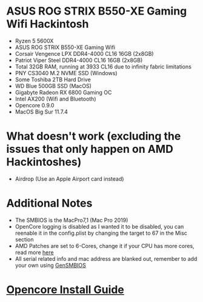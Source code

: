# ASUS ROG STRIX B550-XE Gaming Wifi Hackintosh

- Ryzen 5 5600X
- ASUS ROG STRIX B550-XE Gaming Wifi
- Corsair Vengence LPX DDR4-4000 CL16 16GB (2x8GB)
- Patriot Viper Steel DDR4-4000 CL16 16GB (2x8GB)
- Total 32GB RAM, running at 3933 CL16 due to infinity fabric limitations
- PNY CS3040 M.2 NVME SSD (Windows)
- Some Toshiba 2TB Hard Drive
- WD Blue 500GB SSD (MacOS)
- Gigabyte Radeon RX 6800 Gaming OC
- Intel AX200 (Wifi and Bluetooth)
- Opencore 0.9.0
- MacOS Big Sur 11.7.4

# What doesn't work (excluding the issues that only happen on AMD Hackintoshes)

- Airdrop (Use an Apple Airport card instead)

# Additional Notes
- The SMBIOS is the MacPro7,1 (Mac Pro 2019)
- OpenCore logging is disabled as I wanted it to be disabled, you can reenable it in the config.plist by changing the target to 67 in the Misc section
- AMD Patches are set to 6-Cores, change it if your CPU has more cores, read more [here](https://github.com/AMD-OSX/AMD_Vanilla)
- All serial related info and mac address are blanked out, remember to add your own using [GenSMBIOS](https://github.com/corpnewt/GenSMBIOS)

# [Opencore Install Guide](https://dortania.github.io/OpenCore-Install-Guide/)
